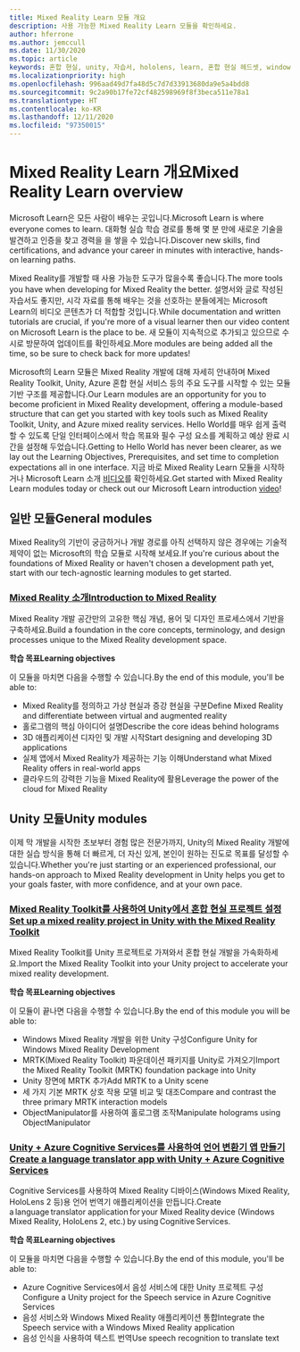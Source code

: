 ```yaml
---
title: Mixed Reality Learn 모듈 개요
description: 사용 가능한 Mixed Reality Learn 모듈을 확인하세요.
author: hferrone
ms.author: jemccull
ms.date: 11/30/2020
ms.topic: article
keywords: 혼합 현실, unity, 자습서, hololens, learn, 혼합 현실 헤드셋, windows mixed reality 헤드셋, 가상 현실 헤드셋, 가상 현실이란, 증강 현실이란, MRTK, mixed reality toolkit, 언어 번역, Azure, Azure cognitive services, Microsoft Learn
ms.localizationpriority: high
ms.openlocfilehash: 996aad49d7fa48d5c7d7d33913680da9e5a4bdd8
ms.sourcegitcommit: 9c2a90b17fe72cf482598969f8f3beca511e78a1
ms.translationtype: HT
ms.contentlocale: ko-KR
ms.lasthandoff: 12/11/2020
ms.locfileid: "97350015"
---
```

# <a name="mixed-reality-learn-overview"></a><span data-ttu-id="195c3-104">Mixed Reality Learn 개요</span><span class="sxs-lookup"><span data-stu-id="195c3-104">Mixed Reality Learn overview</span></span>

<span data-ttu-id="195c3-105">Microsoft Learn은 모든 사람이 배우는 곳입니다.</span><span class="sxs-lookup"><span data-stu-id="195c3-105">Microsoft Learn is where everyone comes to learn.</span></span> <span data-ttu-id="195c3-106">대화형 실습 학습 경로를 통해 몇 분 만에 새로운 기술을 발견하고 인증을 찾고 경력을 을 쌓을 수 있습니다.</span><span class="sxs-lookup"><span data-stu-id="195c3-106">Discover new skills, find certifications, and advance your career in minutes with interactive, hands-on learning paths.</span></span> 

<span data-ttu-id="195c3-107">Mixed Reality를 개발할 때 사용 가능한 도구가 많을수록 좋습니다.</span><span class="sxs-lookup"><span data-stu-id="195c3-107">The more tools you have when developing for Mixed Reality the better.</span></span> <span data-ttu-id="195c3-108">설명서와 글로 작성된 자습서도 좋지만, 시각 자료를 통해 배우는 것을 선호하는 분들에게는 Microsoft Learn의 비디오 콘텐츠가 더 적합할 것입니다.</span><span class="sxs-lookup"><span data-stu-id="195c3-108">While documentation and written tutorials are crucial, if you're more of a visual learner then our video content on Microsoft Learn is the place to be.</span></span> <span data-ttu-id="195c3-109">새 모듈이 지속적으로 추가되고 있으므로 수시로 방문하여 업데이트를 확인하세요.</span><span class="sxs-lookup"><span data-stu-id="195c3-109">More modules are being added all the time, so be sure to check back for more updates!</span></span>

<span data-ttu-id="195c3-110">Microsoft의 Learn 모듈은 Mixed Reality 개발에 대해 자세히 안내하며 Mixed Reality Toolkit, Unity, Azure 혼합 현실 서비스 등의 주요 도구를 시작할 수 있는 모듈 기반 구조를 제공합니다.</span><span class="sxs-lookup"><span data-stu-id="195c3-110">Our Learn modules are an opportunity for you to become proficient in Mixed Reality development, offering a module-based structure that can get you started with key tools such as Mixed Reality Toolkit, Unity, and Azure mixed reality services.</span></span> <span data-ttu-id="195c3-111">Hello World를 매우 쉽게 출력할 수 있도록 단일 인터페이스에서 학습 목표와 필수 구성 요소를 계획하고 예상 완료 시간을 설정해 두었습니다.</span><span class="sxs-lookup"><span data-stu-id="195c3-111">Getting to Hello World has never been clearer, as we lay out the Learning Objectives, Prerequisites, and set time to completion expectations all in one interface.</span></span> <span data-ttu-id="195c3-112">지금 바로 Mixed Reality Learn 모듈을 시작하거나 Microsoft Learn 소개 [비디오](https://channel9.msdn.com/Blogs/One-Dev-Minute/What-is-Microsoft-Learn)를 확인하세요.</span><span class="sxs-lookup"><span data-stu-id="195c3-112">Get started with Mixed Reality Learn modules today or check out our Microsoft Learn introduction [video](https://channel9.msdn.com/Blogs/One-Dev-Minute/What-is-Microsoft-Learn)!</span></span>

## <a name="general-modules"></a><span data-ttu-id="195c3-113">일반 모듈</span><span class="sxs-lookup"><span data-stu-id="195c3-113">General modules</span></span>

<span data-ttu-id="195c3-114">Mixed Reality의 기반이 궁금하거나 개발 경로를 아직 선택하지 않은 경우에는 기술적 제약이 없는 Microsoft의 학습 모듈로 시작해 보세요.</span><span class="sxs-lookup"><span data-stu-id="195c3-114">If you're curious about the foundations of Mixed Reality or haven't chosen a development path yet, start with our tech-agnostic learning modules to get started.</span></span>

### <a name="introduction-to-mixed-reality"></a>[<span data-ttu-id="195c3-115">Mixed Reality 소개</span><span class="sxs-lookup"><span data-stu-id="195c3-115">Introduction to Mixed Reality</span></span>](https://docs.microsoft.com/learn/modules/intro-to-mixed-reality/)

<span data-ttu-id="195c3-116">Mixed Reality 개발 공간만의 고유한 핵심 개념, 용어 및 디자인 프로세스에서 기반을 구축하세요.</span><span class="sxs-lookup"><span data-stu-id="195c3-116">Build a foundation in the core concepts, terminology, and design processes unique to the Mixed Reality development space.</span></span>

<span data-ttu-id="195c3-117">**학습 목표**</span><span class="sxs-lookup"><span data-stu-id="195c3-117">**Learning objectives**</span></span>

<span data-ttu-id="195c3-118">이 모듈을 마치면 다음을 수행할 수 있습니다.</span><span class="sxs-lookup"><span data-stu-id="195c3-118">By the end of this module, you'll be able to:</span></span>

* <span data-ttu-id="195c3-119">Mixed Reality를 정의하고 가상 현실과 증강 현실을 구분</span><span class="sxs-lookup"><span data-stu-id="195c3-119">Define Mixed Reality and differentiate between virtual and augmented reality</span></span>
* <span data-ttu-id="195c3-120">홀로그램의 핵심 아이디어 설명</span><span class="sxs-lookup"><span data-stu-id="195c3-120">Describe the core ideas behind holograms</span></span>
* <span data-ttu-id="195c3-121">3D 애플리케이션 디자인 및 개발 시작</span><span class="sxs-lookup"><span data-stu-id="195c3-121">Start designing and developing 3D applications</span></span>
* <span data-ttu-id="195c3-122">실제 앱에서 Mixed Reality가 제공하는 기능 이해</span><span class="sxs-lookup"><span data-stu-id="195c3-122">Understand what Mixed Reality offers in real-world apps</span></span>
* <span data-ttu-id="195c3-123">클라우드의 강력한 기능을 Mixed Reality에 활용</span><span class="sxs-lookup"><span data-stu-id="195c3-123">Leverage the power of the cloud for Mixed Reality</span></span>

## <a name="unity-modules"></a><span data-ttu-id="195c3-124">Unity 모듈</span><span class="sxs-lookup"><span data-stu-id="195c3-124">Unity modules</span></span>

<span data-ttu-id="195c3-125">이제 막 개발을 시작한 초보부터 경험 많은 전문가까지, Unity의 Mixed Reality 개발에 대한 실습 방식을 통해 더 빠르게, 더 자신 있게, 본인이 원하는 진도로 목표를 달성할 수 있습니다.</span><span class="sxs-lookup"><span data-stu-id="195c3-125">Whether you're just starting or an experienced professional, our hands-on approach to Mixed Reality development in Unity helps you get to your goals faster, with more confidence, and at your own pace.</span></span>

### <a name="set-up-a-mixed-reality-project-in-unity-with-the-mixed-reality-toolkit"></a>[<span data-ttu-id="195c3-126">Mixed Reality Toolkit를 사용하여 Unity에서 혼합 현실 프로젝트 설정</span><span class="sxs-lookup"><span data-stu-id="195c3-126">Set up a mixed reality project in Unity with the Mixed Reality Toolkit</span></span>](https://docs.microsoft.com/learn/modules/mixed-reality-toolkit-project-unity/)

<span data-ttu-id="195c3-127">Mixed Reality Toolkit를 Unity 프로젝트로 가져와서 혼합 현실 개발을 가속화하세요.</span><span class="sxs-lookup"><span data-stu-id="195c3-127">Import the Mixed Reality Toolkit into your Unity project to accelerate your mixed reality development.</span></span>

<span data-ttu-id="195c3-128">**학습 목표**</span><span class="sxs-lookup"><span data-stu-id="195c3-128">**Learning objectives**</span></span>

<span data-ttu-id="195c3-129">이 모듈이 끝나면 다음을 수행할 수 있습니다.</span><span class="sxs-lookup"><span data-stu-id="195c3-129">By the end of this module you will be able to:</span></span>

* <span data-ttu-id="195c3-130">Windows Mixed Reality 개발을 위한 Unity 구성</span><span class="sxs-lookup"><span data-stu-id="195c3-130">Configure Unity for Windows Mixed Reality Development</span></span>
* <span data-ttu-id="195c3-131">MRTK(Mixed Reality Toolkit) 파운데이션 패키지를 Unity로 가져오기</span><span class="sxs-lookup"><span data-stu-id="195c3-131">Import the Mixed Reality Toolkit (MRTK) foundation package into Unity</span></span>
* <span data-ttu-id="195c3-132">Unity 장면에 MRTK 추가</span><span class="sxs-lookup"><span data-stu-id="195c3-132">Add MRTK to a Unity scene</span></span>
* <span data-ttu-id="195c3-133">세 가지 기본 MRTK 상호 작용 모델 비교 및 대조</span><span class="sxs-lookup"><span data-stu-id="195c3-133">Compare and contrast the three primary MRTK interaction models</span></span>
* <span data-ttu-id="195c3-134">ObjectManipulator를 사용하여 홀로그램 조작</span><span class="sxs-lookup"><span data-stu-id="195c3-134">Manipulate holograms using ObjectManipulator</span></span>

### <a name="create-a-language-translator-app-with-unity--azure-cognitive-services"></a>[<span data-ttu-id="195c3-135">Unity + Azure Cognitive Services를 사용하여 언어 변환기 앱 만들기</span><span class="sxs-lookup"><span data-stu-id="195c3-135">Create a language translator app with Unity + Azure Cognitive Services</span></span>](https://docs.microsoft.com/learn/modules/create-language-translator-mixed-reality-application-unity-azure-cognitive-services/)

<span data-ttu-id="195c3-136">Cognitive Services를 사용하여 Mixed Reality 디바이스(Windows Mixed Reality, HoloLens 2 등)용 언어 번역기 애플리케이션을 만듭니다.</span><span class="sxs-lookup"><span data-stu-id="195c3-136">Create a language translator application for your Mixed Reality device (Windows Mixed Reality, HoloLens 2, etc.) by using Cognitive Services.</span></span>

<span data-ttu-id="195c3-137">**학습 목표**</span><span class="sxs-lookup"><span data-stu-id="195c3-137">**Learning objectives**</span></span>

<span data-ttu-id="195c3-138">이 모듈을 마치면 다음을 수행할 수 있습니다.</span><span class="sxs-lookup"><span data-stu-id="195c3-138">By the end of this module, you'll be able to:</span></span>

* <span data-ttu-id="195c3-139">Azure Cognitive Services에서 음성 서비스에 대한 Unity 프로젝트 구성</span><span class="sxs-lookup"><span data-stu-id="195c3-139">Configure a Unity project for the Speech service in Azure Cognitive Services</span></span>
* <span data-ttu-id="195c3-140">음성 서비스와 Windows Mixed Reality 애플리케이션 통합</span><span class="sxs-lookup"><span data-stu-id="195c3-140">Integrate the Speech service with a Windows Mixed Reality application</span></span>
* <span data-ttu-id="195c3-141">음성 인식을 사용하여 텍스트 번역</span><span class="sxs-lookup"><span data-stu-id="195c3-141">Use speech recognition to translate text</span></span>
